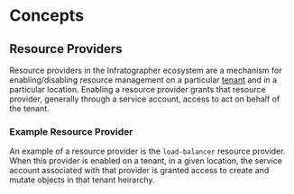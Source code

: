# Concepts

## Resource Providers

Resource providers in the Infratographer ecosystem are a mechanism for enabling/disabling resource management on a particular [tenant](identity-and-access-management/tenancy.md) and in a particular location. Enabling a resource provider grants that resource provider, generally through a service account, access to act on behalf of the tenant.

### Example Resource Provider

An example of a resource provider is the `load-balancer` resource provider. When this provider is enabled on a tenant, in a given location, the service account associated with that provider is granted access to create and mutate objects in that tenant heirarchy.
